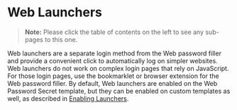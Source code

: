 [title]: # (Web Launchers)
[tags]: # (Launcher)
[priority]: # (1000)

# Web Launchers

> **Note:** Please click the table of contents on the left to see any sub-pages to this one.

Web launchers are a separate login method from the Web password filler and provide a convenient click to automatically log on simpler websites. Web launchers do not work on complex login pages that rely on JavaScript. For those login pages, use the bookmarklet or browser extension for the Web password filler. By default, Web launchers are enabled on the Web Password Secret template, but they can be enabled on custom templates as well, as described in [Enabling Launchers](../enabling-launchers/index.md).
